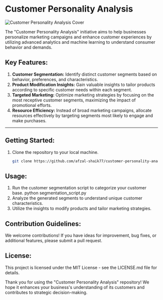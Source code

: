 # Customer Personality Analysis 

![Customer Personality Analysis Cover ](https://wperp-com.s3.amazonaws.com/uploads/2020/07/customer-behavior-analysis-A-guide-for-entrepreneurs-customer-behavior-analysis-%E2%80%93-1-1024x410.png)

The "Customer Personality Analysis" initiative aims to help businesses personalize marketing campaigns and enhance customer experiences by utilizing advanced analytics and machine learning to understand consumer behavior and demands.

## Key Features:

1. **Customer Segmentation:** Identify distinct customer segments based on behavior, preferences, and characteristics.
2. **Product Modification Insights:** Gain valuable insights to tailor products according to specific customer needs within each segment.
3. **Targeted Marketing:** Optimize marketing strategies by focusing on the most receptive customer segments, maximizing the impact of promotional efforts.
4. **Resource Efficiency:** Instead of broad marketing campaigns, allocate resources effectively by targeting segments most likely to engage and make purchases.

---

## Getting Started:

1. Clone the repository to your local machine.
   ```bash
   git clone https://github.com/afzal-shaik77/customer-personality-analysis.git
## Usage:
1. Run the customer segmentation script to categorize your customer base.
   python segmentation_script.py
2. Analyze the generated segments to understand unique customer characteristics.
3. Utilize the insights to modify products and tailor marketing strategies.

## Contribution Guidelines:
We welcome contributions! If you have ideas for improvement, bug fixes, or additional features, please submit a pull request.

## License:
This project is licensed under the MIT License - see the LICENSE.md file for details.

Thank you for using the "Customer Personality Analysis" repository! We hope it enhances your business's understanding of its customers and contributes to strategic decision-making.

